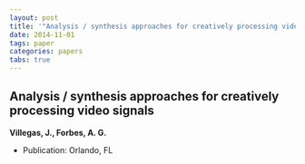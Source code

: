 ```yaml
---
layout: post
title: '"Analysis / synthesis approaches for creatively processing video signals"'
date: 2014-11-01
tags: paper
categories: papers
tabs: true
---
```


## Analysis / synthesis approaches for creatively processing video signals
**Villegas, J., Forbes, A. G.**
- Publication: Orlando, FL
